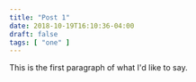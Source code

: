 ```yaml
---
title: "Post 1"
date: 2018-10-19T16:10:36-04:00
draft: false
tags: [ "one" ]
---
```


This is the first paragraph of what I'd like to say.

